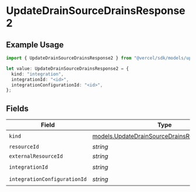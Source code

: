 # UpdateDrainSourceDrainsResponse2

## Example Usage

```typescript
import { UpdateDrainSourceDrainsResponse2 } from "@vercel/sdk/models/updatedrainop.js";

let value: UpdateDrainSourceDrainsResponse2 = {
  kind: "integration",
  integrationId: "<id>",
  integrationConfigurationId: "<id>",
};
```

## Fields

| Field                                                                                                | Type                                                                                                 | Required                                                                                             | Description                                                                                          |
| ---------------------------------------------------------------------------------------------------- | ---------------------------------------------------------------------------------------------------- | ---------------------------------------------------------------------------------------------------- | ---------------------------------------------------------------------------------------------------- |
| `kind`                                                                                               | [models.UpdateDrainSourceDrainsResponse200Kind](../models/updatedrainsourcedrainsresponse200kind.md) | :heavy_check_mark:                                                                                   | N/A                                                                                                  |
| `resourceId`                                                                                         | *string*                                                                                             | :heavy_minus_sign:                                                                                   | N/A                                                                                                  |
| `externalResourceId`                                                                                 | *string*                                                                                             | :heavy_minus_sign:                                                                                   | N/A                                                                                                  |
| `integrationId`                                                                                      | *string*                                                                                             | :heavy_check_mark:                                                                                   | N/A                                                                                                  |
| `integrationConfigurationId`                                                                         | *string*                                                                                             | :heavy_check_mark:                                                                                   | N/A                                                                                                  |